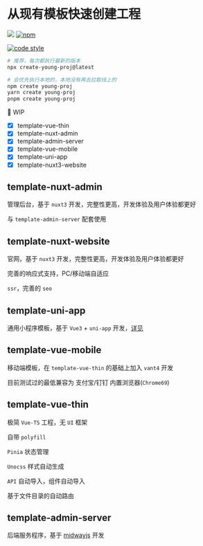 # 从现有模板快速创建工程

[![](https://img.shields.io/badge/Author-BluesYoung--web-blue)](https://gitee.com/BluesYoung-web) [![npm](https://img.shields.io/npm/v/create-young-proj)](https://www.npmjs.com/package/create-young-proj)

[![code style](https://antfu.me/badge-code-style.svg)](https://github.com/antfu/eslint-config)


```bash
# 推荐，每次都执行最新的版本
npx create-young-proj@latest

# 会优先执行本地的，本地没有再去拉取线上的
npm create young-proj
yarn create young-proj
pnpm create young-proj
```

🚧 WIP

- [x] template-vue-thin
- [x] template-nuxt-admin
- [x] template-admin-server
- [x] template-vue-mobile
- [x] template-uni-app
- [x] template-nuxt3-website

## template-nuxt-admin

管理后台，基于 `nuxt3` 开发，完整性更高，开发体验及用户体验都更好

与 `template-admin-server` 配套使用

## template-nuxt-website

官网，基于 `nuxt3` 开发，完整性更高，开发体验及用户体验都更好

完善的响应式支持，PC/移动端自适应

`ssr`，完善的 `seo`

## template-uni-app

通用小程序模板，基于 `Vue3` + `uni-app` 开发，[详见](./template-uni-app/README.md)

## template-vue-mobile

移动端模板，在 `template-vue-thin` 的基础上加入 `vant4` 开发

目前测试过的最低兼容为 支付宝/钉钉 内置浏览器(`Chrome69`)

## template-vue-thin

极简 `Vue-TS` 工程，无 `UI` 框架

自带 `polyfill`

`Pinia` 状态管理

`Unocss` 样式自动生成

`API` 自动导入，组件自动导入

基于文件目录的自动路由

## template-admin-server

后端服务程序，基于 [midwayjs](https://www.midwayjs.org/) 开发